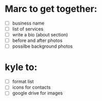 # Marc to get together:
- [ ] business name
- [ ] list of services
- [ ] write a bio (about section)
- [ ] before and after photos
- [ ] possilbe background photos

# kyle to:
- [ ] format list
- [ ] icons for contacts
- [ ] google drive for images
